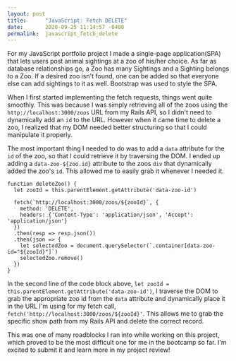 ```yaml
---
layout: post
title:      "JavaScript: Fetch DELETE"
date:       2020-09-25 11:14:57 -0400
permalink:  javascript_fetch_delete
---
```



For my JavaScript portfolio project I made a single-page application(SPA) that lets users post animal sightings at a zoo of his/her choice. As far as database relationships go, a Zoo has many Sightings and a Sighting belongs to a Zoo. If a desired zoo isn't found, one can be added so that everyone else can add sightings to it as well. Bootstrap was used to style the SPA.

When I first started implementing the fetch requests, things went quite smoothly. This was because I was simply retrieving all of the zoos using the `http://localhost:3000/zoos` URL from my Rails API, so I didn't need to dynamically add an `id` to the URL. However when it came time to delete a zoo, I realized that my DOM needed better structuring so that I could manipulate it properly.

The most important thing I needed to do was to add a `data` attribute for the `id` of the zoo, so that I could retrieve it by traversing the DOM. I ended up adding a `data-zoo-${zoo.id}` attribute to the zoos `div` that dynamically added the zoo's `id`. This allowed me to easily grab it whenever I needed it.

```
function deleteZoo() {
  let zooId = this.parentElement.getAttribute('data-zoo-id')

  fetch(`http://localhost:3000/zoos/${zooId}`, {
    method: 'DELETE',
    headers: {'Content-Type': 'application/json', 'Accept': 'application/json'}
  })
  .then(resp => resp.json())
  .then(json => {
    let selectedZoo = document.querySelector(`.container[data-zoo-id="${zooId}"]`)
    selectedZoo.remove()
  })
}
```

In the second line of the code block above, `let zooId = this.parentElement.getAttribute('data-zoo-id')`, I traverse the DOM to grab the appropriate zoo id from the `data` attribute and dynamically place it in the URL I'm using for my fetch call, `fetch('http://localhost:3000/zoos/${zooId}'`. This allows me to grab the specific show path from my Rails API and delete the correct record.

This was one of many roadblocks I ran into while working on this project, which proved to be the most difficult one for me in the bootcamp so far. I'm excited to submit it and learn more in my project review!
